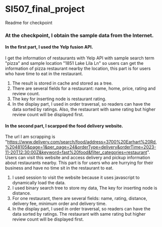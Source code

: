 # SI507_final_project
Readme for checkpoint
### At the checkpoint, I obtain the sample data from the Internet.
#### In the first part, I used the Yelp fusion API.
I get the information of restaurants with Yelp API with sample search term "pizza" and sample location "1851 Lake Lila Ln" so users can get the information of pizza restaurant nearby the location, this part is for users who have time to eat in the restaurant. 
1. The result is stored in cache and stored as a tree.
2. There are several fields for a restaurant: name, home, price, rating and review count.
3. The key for inserting node is restaurant rating.
4. In the display part, I used in order traversal, so readers can have the data sorted by ratings. Also, the restaurant with same rating but higher review count will be displayed first.
#### In the second part, I scarpped the food delivery website. 
The url I am scrapping is "https://www.delivery.com/search/food/address=3700%20Earhart%20Rd,%2048105&page=1&per_page=24&orderType=delivery&orderTime=2023-11-20T12:30:00Z&keyword=fast%20food&filter_categories=restaurant". Users can visit this website and access delivery and pickup information about restaurants nearby. This part is for users who are hurrying for their business and have no time sit in the restaurant to eat.
1. I used session to visit the website because it uses javascript to dynamically load the data. 
2. I used binary search tree to store my data, The key for inserting node is distance.
3. For one restaurant, there are several fields: name, rating, distance, delivery fee, minimum order and delivery time.
4. In the display part, I used in order traversal, so readers can have the data sorted by ratings. The restaurant with same rating but higher review count will be displayed first.
